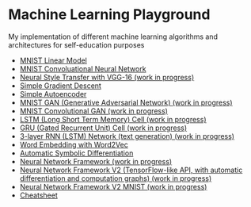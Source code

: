 # Machine Learning Playground

My implementation of different machine learning algorithms and architectures for
self-education purposes

* [MNIST Linear Model](mnist_linear.ipynb)
* [MNIST Convoluational Neural Network](mnist_conv.ipynb)
* [Neural Style Transfer with VGG-16 (work in progress)](neural_style_transfer.ipynb)
* [Simple Gradient Descent](gradient_descent.ipynb)
* [Simple Autoencoder](autoencoder_concept.ipynb)
* [MNIST GAN (Generative Adversarial Network) (work in progress)](gan.ipynb)
* [MNIST Convolutional GAN (work in progress)](gan_conv.ipynb)
* [LSTM (Long Short Term Memory) Cell (work in progress)](lstm.ipynb)
* [GRU (Gated Recurrent Unit) Cell (work in progress)](gru.ipynb)
* [3-layer RNN (LSTM) Network (text generation) (work in progress)](rnn.ipynb)
* [Word Embedding with Word2Vec](word_embedding.ipynb)
* [Automatic Symbolic Differentiation](automatic_symbolic_differentiation.ipynb)
* [Neural Network Framework (work in progress)](neural_network_framework.ipynb)
* [Neural Network Framework V2 (TensorFlow-like API, with automatic differentiation and computation graphs) (work in progress)](neural_network_framework_v2.ipynb)
* [Neural Network Framework V2 MNIST (work in progress)](neural_network_framework_v2_mnist.ipynb)
* [Cheatsheet](cheatsheet.ipynb)
